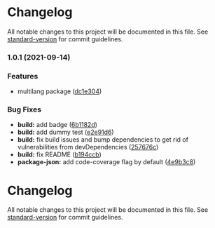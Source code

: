 # Changelog

All notable changes to this project will be documented in this file. See [standard-version](https://github.com/conventional-changelog/standard-version) for commit guidelines.

### 1.0.1 (2021-09-14)


### Features

* multilang package ([dc1e304](https://github.com/toolstik/angular-tools/commit/dc1e304c50cda1bbef9d3d889b1b01b5006e7cea))


### Bug Fixes

* **build:** add badge ([6b1182d](https://github.com/toolstik/angular-tools/commit/6b1182d4de356a303654d542cd61515baa1b41b3))
* **build:** add dummy test ([e2e91d6](https://github.com/toolstik/angular-tools/commit/e2e91d687332aa8d8237722645ca6ada1fb6a85e))
* **build:** fix build issues and bump dependencies to get rid of vulnerabilities from devDependencies ([257676c](https://github.com/toolstik/angular-tools/commit/257676c68394e2dbce307367fa384d411bea0147))
* **build:** fix README ([b194ccb](https://github.com/toolstik/angular-tools/commit/b194ccb72ec77c7aba60b7695163aecbfeae9f95))
* **package-json:** add code-coverage flag by default ([4e9b3c8](https://github.com/toolstik/angular-tools/commit/4e9b3c8bdfc3da1b3ff5f81ec14842ae8359eeda))

# Changelog

All notable changes to this project will be documented in this file. See [standard-version](https://github.com/conventional-changelog/standard-version) for commit guidelines.
